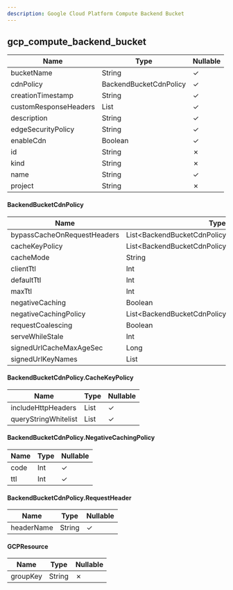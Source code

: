 ```yaml
---
description: Google Cloud Platform Compute Backend Bucket
---
```

gcp_compute_backend_bucket
--------------------------

| **Name**              | **Type**               | **Nullable** |
| --------------------- | ---------------------- | ------------ |
| bucketName            | String                 | &check;      |
| cdnPolicy             | BackendBucketCdnPolicy | &check;      |
| creationTimestamp     | String                 | &check;      |
| customResponseHeaders | List<String>           | &check;      |
| description           | String                 | &check;      |
| edgeSecurityPolicy    | String                 | &check;      |
| enableCdn             | Boolean                | &check;      |
| id                    | String                 | &cross;      |
| kind                  | String                 | &cross;      |
| name                  | String                 | &check;      |
| project               | String                 | &cross;      |

#### BackendBucketCdnPolicy
| **Name**                    | **Type**                                           | **Nullable** |
| --------------------------- | -------------------------------------------------- | ------------ |
| bypassCacheOnRequestHeaders | List<BackendBucketCdnPolicy.RequestHeader>         | &check;      |
| cacheKeyPolicy              | List<BackendBucketCdnPolicy.CacheKeyPolicy>        | &check;      |
| cacheMode                   | String                                             | &check;      |
| clientTtl                   | Int                                                | &check;      |
| defaultTtl                  | Int                                                | &check;      |
| maxTtl                      | Int                                                | &check;      |
| negativeCaching             | Boolean                                            | &check;      |
| negativeCachingPolicy       | List<BackendBucketCdnPolicy.NegativeCachingPolicy> | &check;      |
| requestCoalescing           | Boolean                                            | &check;      |
| serveWhileStale             | Int                                                | &check;      |
| signedUrlCacheMaxAgeSec     | Long                                               | &check;      |
| signedUrlKeyNames           | List<String>                                       | &check;      |

#### BackendBucketCdnPolicy.CacheKeyPolicy
| **Name**             | **Type**     | **Nullable** |
| -------------------- | ------------ | ------------ |
| includeHttpHeaders   | List<String> | &check;      |
| queryStringWhitelist | List<String> | &check;      |

#### BackendBucketCdnPolicy.NegativeCachingPolicy
| **Name** | **Type** | **Nullable** |
| -------- | -------- | ------------ |
| code     | Int      | &check;      |
| ttl      | Int      | &check;      |

#### BackendBucketCdnPolicy.RequestHeader
| **Name**   | **Type** | **Nullable** |
| ---------- | -------- | ------------ |
| headerName | String   | &check;      |

#### GCPResource
| **Name** | **Type** | **Nullable** |
| -------- | -------- | ------------ |
| groupKey | String   | &cross;      |
